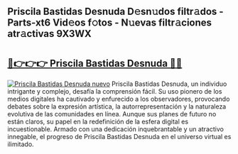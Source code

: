 ## Priscila Bastidas Desnuda D𝚎sn𝚞dos filtr𝚊dos - Parts-xt6 Vid𝚎os f𝚘tos - N𝚞evas filtr𝚊ciones atr𝚊ctivas 9X3WX

# <h2><a href="http://mb4u67.tromn.icu/?c=Priscila+Bastidas+Desnuda">🔗👉👉👉 Priscila Bastidas Desnuda 🔗🔗</a></h2>

[![Priscila Bastidas Desnuda nuevo](https://i.imgur.com/pEAQMta.gif)](http://mb4u67.tromn.icu/?c=Priscila+Bastidas+Desnuda)
Priscila Bastidas Desnuda, un individuo intrigante y complejo, desafía la comprensión fácil. Su uso pionero de los medios digitales ha cautivado y enfurecido a los observadores, provocando debates sobre la expresión artística, la autorrepresentación y la naturaleza evolutiva de las comunidades en línea. Aunque sus planes de futuro no están claros, su papel en la redefinición de la esfera digital es incuestionable. Armado con una dedicación inquebrantable y un atractivo innegable, el progreso de Priscila Bastidas Desnuda en el universo virtual es ilimitado.
